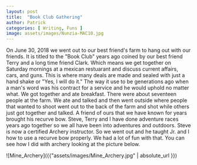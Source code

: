 ```yaml
---
layout: post
title:  "Book Club Gathering"
author: Patrick
categories: [ Writing, Funs ]
image: assets/images/Nunzia-MAC10.jpg
---
```


On June 30, 2018 we went out to our best friend's farm to hang out with our friends. It is titled to the "Book Club" years ago coined by our best friend Terry and a long time friend Clark. Which means we get together on Saturday mornings at a mexican restuarant and discuss current affairs, cars, and guns. This is where many deals are made and sealed with just a hand shake or "Yes, I will do it." The way it use to be generations ago when a man's word was his contract for a service and he would uphold no matter what. We got together and ate breakfast. There were about seventeen people at the farm. We ate and talked and then went outside where people that wanted to shoot went out to the back of the farm and shot while others just got together and talked. A friend of ours that we have known for years brought his recurve bow. Steve, Terry and I have done adventure races years ago together so we all have been into adventures and outdoors. Steve is now a certified Archery instructor. So we went out and he taught Jr. and I how to use a recurve bow properly. We had a lot of fun with that. You can see how I did with archery looking at the picture below.  

![Mine_Archery]({{"assets/images/Mine_Archery.jpg" | absolute_url }}) 


